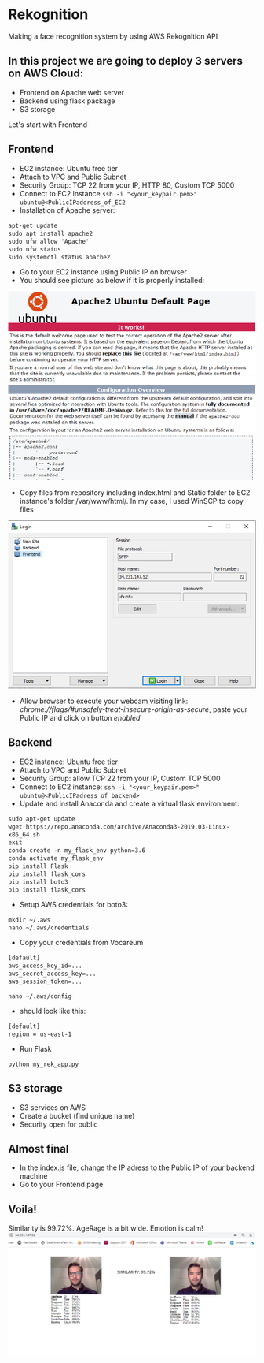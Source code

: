 # Rekognition
Making a face recognition system by using AWS Rekognition API

## In this project we are going to deploy 3 servers on AWS Cloud:
- Frontend on Apache web server
- Backend using flask package
- S3 storage

Let's start with Frontend
## Frontend
- EC2 instance: Ubuntu free tier
- Attach to VPC and Public Subnet
- Security Group: TCP 22 from your IP, HTTP 80, Custom TCP 5000
- Connect to EC2 instance
``ssh -i "<your_keypair.pem>" ubuntu@<PublicIPaddress_of_EC2``
- Installation of Apache server:
 ```
 apt-get update
 sudo apt install apache2
 sudo ufw allow 'Apache'
 sudo ufw status
 sudo systemctl status apache2
 ```
- Go to your EC2 instance using Public IP on browser
- You should see picture as below if it is properly installed:

![Apache](apache_default_page.png)

- Copy files from repository including index.html and Static folder to EC2 instance's folder /var/www/html/. In my case, I used WinSCP to copy  files

![WinSCP](WinSCP.png)
- Allow browser to execute your webcam visiting link: *chrome://flags/#unsafely-treat-insecure-origin-as-secure*, paste your Public IP and click on button *enabled*


## Backend
- EC2 instance: Ubuntu free tier
- Attach to VPC and Public Subnet
- Security Group: allow TCP 22 from your IP, Custom TCP 5000
- Connect to EC2 instance: ``ssh -i "<your_keypair.pem>" ubuntu@<PublicIPadress_of_backend>``
- Update and install Anaconda and create a virtual flask environment:
```
sudo apt-get update
wget https://repo.anaconda.com/archive/Anaconda3-2019.03-Linux-x86_64.sh
exit
conda create -n my_flask_env python=3.6
conda activate my_flask_env
pip install Flask
pip install flask_cors
pip install boto3
pip install flask_cors
```
- Setup AWS credentials for boto3:
```
mkdir ~/.aws
nano ~/.aws/credentials
```
- Copy your credentials from Vocareum
```
[default]
aws_access_key_id=...
aws_secret_access_key=...
aws_session_token=...
```
```
nano ~/.aws/config
```
- should look like this:
```
[default]
region = us-east-1
```
- Run Flask
```
python my_rek_app.py
```

## S3 storage
- S3 services on AWS
- Create a bucket (find unique name)
- Security open for public

## Almost final
- In the index.js file, change the IP adress to the Public IP of your backend machine
- Go to your Frontend page

## Voila!
Similarity is 99.72%. AgeRage is a bit wide. Emotion is calm!
![calm](calm.png)
